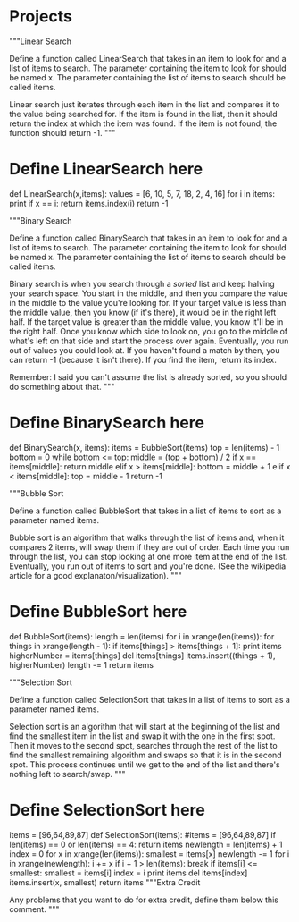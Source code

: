Projects
========
"""Linear Search

Define a function called LinearSearch that takes in an item to look for and a
list of items to search. The parameter containing the item to look for should
be named x. The parameter containing the list of items to search should be 
called items.

Linear search just iterates through each item in the list and compares it to the 
value being searched for. If the item is found in the list, then it should 
return the index at which the item was found. If the item is not found, the
function should return -1. 
"""

# Define LinearSearch here
def LinearSearch(x,items):
    values = [6, 10, 5, 7, 18, 2, 4, 16]
    for i in items:
        print
        if x == i:
            return items.index(i)
    return -1

"""Binary Search

Define a function called BinarySearch that takes in an item to look for and a
list of items to search. The parameter containing the item to look for should
be named x. The parameter containing the list of items to search should be 
called items.

Binary search is when you search through a *sorted* list and keep halving your
search space. You start in the middle, and then you compare the value in the 
middle to the value you're looking for. If your target value is less than the 
middle value, then you know (if it's there), it would be in the right left half.
If the target value is greater than the middle value, you know it'll be in the
right half. Once you know which side to look on, you go to the middle of what's 
left on that side and start the process over again. Eventually, you run out of
values you could look at. If you haven't found a match by then, you can return 
-1 (because it isn't there). If you find the item, return its index.

Remember: I said you can't assume the list is already sorted, so you should do
something about that.
"""

# Define BinarySearch here
def BinarySearch(x, items):
    items = BubbleSort(items)
    top = len(items) - 1
    bottom = 0
    while bottom <= top:
        middle = (top + bottom) / 2
        if x == items[middle]:
            return middle
        elif x > items[middle]:
            bottom = middle + 1
        elif x < items[middle]:
            top = middle - 1
    return -1

		
"""Bubble Sort

Define a function called BubbleSort that takes in a list of items to sort as a
parameter named items.

Bubble sort is an algorithm that walks through the list of items and, when it
compares 2 items, will swap them if they are out of order. Each time you run
through the list, you can stop looking at one more item at the end of the list.
Eventually, you run out of items to sort and you're done. (See the wikipedia
article for a good explanaton/visualization).
"""

# Define BubbleSort here
def BubbleSort(items):
    length = len(items)
    for i in xrange(len(items)):
        for things in xrange(length - 1):
            if items[things] > items[things + 1]:
                print items
                higherNumber = items[things]
                del items[things]
                items.insert((things + 1), higherNumber)
        length -= 1
    return items
            
"""Selection Sort

Define a function called SelectionSort that takes in a list of items to sort as a 
parameter named items.

Selection sort is an algorithm that will start at the beginning of the list and 
find the smallest item in the list and swap it with the one in the first spot.
Then it moves to the second spot, searches through the rest of the list to find
the smallest remaining algorithm and swaps so that it is in the second spot.
This process continues until we get to the end of the list and there's nothing
left to search/swap.
"""

# Define SelectionSort here
items = [96,64,89,87]
def SelectionSort(items):
    #items = [96,64,89,87]
    if len(items) == 0 or len(items) == 4:
        return items
    newlength = len(items) + 1
    index = 0
    for x in xrange(len(items)):
        smallest = items[x]
        newlength -= 1
        for i in xrange(newlength):
            i += x
            if i + 1 > len(items):
                break
            if items[i] <= smallest:
                smallest = items[i]
                index = i
        print items
        del items[index]
        items.insert(x, smallest)
    return items
"""Extra Credit

Any problems that you want to do for extra credit, define them below this comment.
"""


